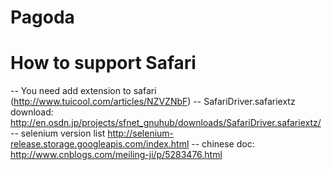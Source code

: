 # Pagoda


# How to support Safari
-- You need add extension to safari (http://www.tuicool.com/articles/NZVZNbF)
-- SafariDriver.safariextz download:  http://en.osdn.jp/projects/sfnet_gnuhub/downloads/SafariDriver.safariextz/
-- selenium version list http://selenium-release.storage.googleapis.com/index.html
-- chinese doc: http://www.cnblogs.com/meiling-ji/p/5283476.html

